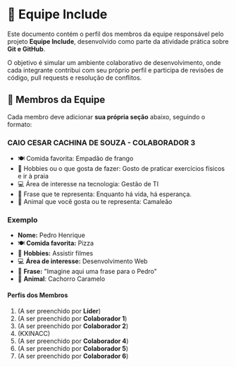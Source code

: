 # :busts_in_silhouette: Equipe Include

Este documento contém o perfil dos membros da equipe responsável pelo projeto **Equipe Include**, desenvolvido como parte da atividade prática sobre **Git e GitHub**.

O objetivo é simular um ambiente colaborativo de desenvolvimento, onde cada integrante contribui com seu próprio perfil e participa de revisões de código, pull requests e resolução de conflitos.

## :jigsaw: Membros da Equipe

Cada membro deve adicionar **sua própria seção** abaixo, seguindo o formato:


### CAIO CESAR CACHINA DE SOUZA - COLABORADOR 3
- :plate_with_cutlery: Comida favorita: Empadão de frango 
- :dart: Hobbies ou o que gosta de fazer: Gosto de praticar exercícios físicos e ir à praia
- :computer: Área de interesse na tecnologia: Gestão de TI
- :speech_balloon: Frase que te representa: Enquanto há vida, há esperança. 
- :lizard: Animal que você gosta ou te representa: Camaleão


### Exemplo
- **Nome:** Pedro Henrique
- :plate_with_cutlery: **Comida favorita:** Pizza
- :dart: **Hobbies:** Assistir filmes
- :computer: **Área de interesse:** Desenvolvimento Web
- :speech_balloon: **Frase:** "Imagine aqui uma frase para o Pedro"
- :dog: **Animal**: Cachorro Caramelo


#### Perfis dos Membros

1. (A ser preenchido por **Líder**)
2. (A ser preenchido por **Colaborador 1**)
2. (A ser preenchido por **Colaborador 2**)
3. (KXINACC)
4. (A ser preenchido por **Colaborador 4**)
5. (A ser preenchido por **Colaborador 5**)
6. (A ser preenchido por **Colaborador 6**)
